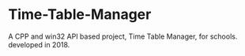 # Time-Table-Manager
A CPP and win32 API based project, Time Table Manager, for schools.
developed in 2018.
